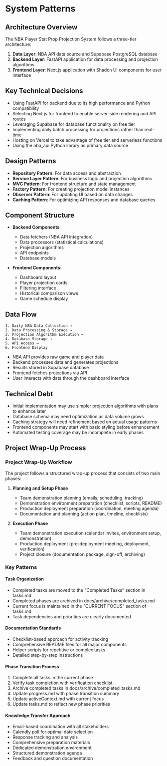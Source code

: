 # System Patterns

## Architecture Overview
The NBA Player Stat Prop Projection System follows a three-tier architecture:
1. **Data Layer**: NBA API data source and Supabase PostgreSQL database
2. **Backend Layer**: FastAPI application for data processing and projection algorithms
3. **Frontend Layer**: Next.js application with Shadcn UI components for user interface

## Key Technical Decisions
- Using FastAPI for backend due to its high performance and Python compatibility
- Selecting Next.js for frontend to enable server-side rendering and API routes
- Leveraging Supabase for database functionality on free tier
- Implementing daily batch processing for projections rather than real-time
- Hosting on Vercel to take advantage of free tier and serverless functions
- Using the nba_api Python library as primary data source

## Design Patterns
- **Repository Pattern**: For data access and abstraction
- **Service Layer Pattern**: For business logic and projection algorithms
- **MVC Pattern**: For frontend structure and state management
- **Factory Pattern**: For creating projection model instances
- **Observer Pattern**: For updating UI based on data changes
- **Caching Pattern**: For optimizing API responses and database queries

## Component Structure
- **Backend Components**:
  - Data fetchers (NBA API integration)
  - Data processors (statistical calculations)
  - Projection algorithms
  - API endpoints
  - Database models

- **Frontend Components**:
  - Dashboard layout
  - Player projection cards
  - Filtering interface
  - Historical comparison views
  - Game schedule display

## Data Flow
```
1. Daily NBA Data Collection → 
2. Data Processing & Storage → 
3. Projection Algorithm Execution → 
4. Database Storage → 
5. API Access → 
6. Frontend Display
```

- NBA API provides raw game and player data
- Backend processes data and generates projections
- Results stored in Supabase database
- Frontend fetches projections via API
- User interacts with data through the dashboard interface

## Technical Debt
- Initial implementation may use simpler projection algorithms with plans to enhance later
- Database schema may need optimization as data volume grows
- Caching strategy will need refinement based on actual usage patterns
- Frontend components may start with basic styling before enhancement
- Automated testing coverage may be incomplete in early phases 

## Project Wrap-Up Process

### Project Wrap-Up Workflow
The project follows a structured wrap-up process that consists of two main phases:

1. **Planning and Setup Phase**
   - Team demonstration planning (emails, scheduling, tracking)
   - Demonstration environment preparation (checklist, scripts, README)
   - Production deployment preparation (coordination, meeting agenda)
   - Documentation and planning (action plan, timeline, checklists)

2. **Execution Phase**
   - Team demonstration execution (calendar invites, environment setup, demonstration)
   - Production deployment (pre-deployment meeting, deployment, verification)
   - Project closure (documentation package, sign-off, archiving)

### Key Patterns

#### Task Organization
- Completed tasks are moved to the "Completed Tasks" section in tasks.md
- Completed phases are archived in docs/archive/completed_tasks.md
- Current focus is maintained in the "CURRENT FOCUS" section of tasks.md
- Task dependencies and priorities are clearly documented

#### Documentation Standards
- Checklist-based approach for activity tracking
- Comprehensive README files for all major components
- Helper scripts for repetitive or complex tasks
- Detailed step-by-step instructions

#### Phase Transition Process
1. Complete all tasks in the current phase
2. Verify task completion with verification checklist
3. Archive completed tasks in docs/archive/completed_tasks.md
4. Update progress.md with phase transition summary
5. Update activeContext.md with current focus
6. Update tasks.md to reflect new phase priorities

#### Knowledge Transfer Approach
- Email-based coordination with all stakeholders
- Calendly poll for optimal date selection
- Response tracking and analysis
- Comprehensive preparation materials
- Dedicated demonstration environment
- Structured demonstration agenda
- Feedback and question documentation 